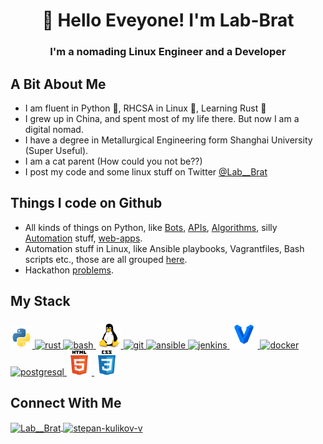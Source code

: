 <h1 align="center">🐀 Hello Eveyone! I'm Lab-Brat </h1>

<h3 align="center"> I'm a nomading Linux Engineer and a Developer </h3>

## A Bit About Me

* I am fluent in Python 🐍, RHCSA in Linux 🐧, Learning Rust 🦀
* I grew up in China, and spent most of my life there. But now I am a digital nomad.
* I have a degree in Metallurgical Engineering form Shanghai University (Super Useful).
* I am a cat parent (How could you not be??)
* I post my code and some linux stuff on Twitter [@Lab__Brat](https://twitter.com/Lab__Brat)

## Things I code on Github
* All kinds of things on Python, like [Bots](https://github.com/Lab-Brat/pebbles_bot), [APIs](https://github.com/Lab-Brat/lichess), [Algorithms](https://github.com/Lab-Brat/tsp), silly [Automation](https://github.com/Lab-Brat/autocommitter) stuff, [web-apps](https://github.com/Lab-Brat/flask_masque).
* Automation stuff in Linux, like Ansible playbooks, Vagrantfiles, Bash scripts etc., those are all grouped [here](https://github.com/Lab-Brat/linux_scripts).
* Hackathon [problems](https://github.com/Lab-Brat/RED_OS_Welcome).

## My Stack
<p align="left"> 
  <a href="https://www.python.org" target="_blank"> 
    <img src="https://raw.githubusercontent.com/devicons/devicon/master/icons/python/python-original.svg" alt="python" width="35" height="35"/> 
  </a> 
  <a href="https://www.rust-lang.org/" target="_blank">
    <img src="https://www.rust-lang.org/static/images/rust-logo-blk.svg" alt="rust" width="40" height="40"/>
  </a>
  <a href="https://www.gnu.org/software/bash/" target="_blank"> 
    <img src="https://www.vectorlogo.zone/logos/gnu_bash/gnu_bash-icon.svg" alt="bash" width="40" height="40"/> 
  </a>
  <a href="https://www.linux.org/" target="_blank"> 
    <img src="https://raw.githubusercontent.com/devicons/devicon/master/icons/linux/linux-original.svg" alt="linux" width="40" height="40"/> 
  </a>
  <a href="https://git-scm.com/" target="_blank"> 
    <img src="https://www.vectorlogo.zone/logos/git-scm/git-scm-icon.svg" alt="git" width="40" height="40"/> 
  </a>
  <a href="https://www.ansible.com" target="_blank"> 
    <img src="https://logos-download.com/wp-content/uploads/2016/10/Ansible_logo.png" alt="ansible" width="40" height="40"/> 
  </a> 
  <a href="https://www.jenkins.io"> 
    <img src="https://upload.wikimedia.org/wikipedia/commons/thumb/e/e9/Jenkins_logo.svg/1200px-Jenkins_logo.svg.png" alt="jenkins" width="30" height="40"/> 
  </a> 
  <a href="https://www.vagrantup.com/" target="_blank"> 
    <img src="https://raw.githubusercontent.com/github/explore/80688e429a7d4ef2fca1e82350fe8e3517d3494d/topics/vagrant/vagrant.png" alt="vagrant" width="45" height="45"/> 
  </a> 
  <a href="https://www.docker.com"> 
    <img src="https://www.docker.com/wp-content/uploads/2022/03/Moby-logo.png" alt="docker" width="55" height="40"/> 
  </a> 
  <a href="https://www.postgresql.org/" target="_blank"> 
    <img src="https://www.postgresql.org/media/img/about/press/elephant.png" alt="postgresql" width="40" height="40"/> 
  </a>
  <a href="https://www.w3.org/html/" target="_blank"> 
    <img src="https://raw.githubusercontent.com/devicons/devicon/master/icons/html5/html5-original-wordmark.svg" alt="html5" width="40" height="40"/>
  </a>
  <a href="https://www.w3schools.com/css/" target="_blank"> 
    <img src="https://raw.githubusercontent.com/devicons/devicon/master/icons/css3/css3-original-wordmark.svg" alt="css3" width="40" height="40"/> 
  </a>
</p>

## Connect With Me

<p align="left">
  <a href="https://twitter.com/Lab__Brat" target="_blank">
    <img align="center" src="https://raw.githubusercontent.com/rahuldkjain/github-profile-readme-generator/master/src/images/icons/Social/twitter.svg" alt="Lab__Brat" height="30" width="40" />
  </a>
  <a href="https://www.linkedin.com/in/stepan-kulikov-v/" target="blank">
    <img align="center" src="https://raw.githubusercontent.com/rahuldkjain/github-profile-readme-generator/master/src/images/icons/Social/linked-in-alt.svg" alt="stepan-kulikov-v" height="30" width="40" />
  </a>
<br>
